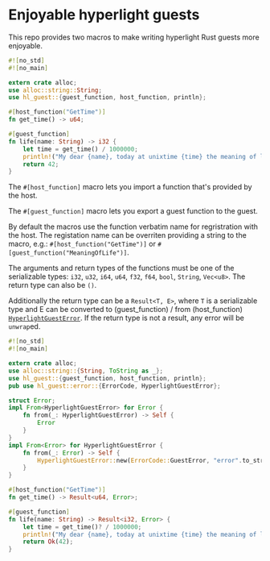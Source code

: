 # Enjoyable hyperlight guests

This repo provides two macros to make writing hyperlight Rust guests more enjoyable.

```rust
#![no_std]
#![no_main]

extern crate alloc;
use alloc::string::String;
use hl_guest::{guest_function, host_function, println};

#[host_function("GetTime")]
fn get_time() -> u64;

#[guest_function]
fn life(name: String) -> i32 {
    let time = get_time() / 1000000;
    println!("My dear {name}, today at unixtime {time} the meaning of life is 42");
    return 42;
}
```

The `#[host_function]` macro lets you import a function that's provided by the host.

The `#[guest_function]` macro lets you export a guest function to the guest.

By default the macros use the function verbatim name for regristration with the host. The registation name can be overriten providing a string to the macro, e.g.: `#[host_function("GetTime")]` or `#[guest_function("MeaningOfLife")]`.

The arguments and return types of the functions must be one of the serializable types: `i32`, `u32`, `i64`, `u64`, `f32`, `f64`, `bool`, `String`, `Vec<u8>`. The return type can also be `()`.

Additionally the return type can be a `Result<T, E>`, where `T` is a serializable type and E can be converted to (guest_function) / from (host_function) [`HyperlightGuestError`](https://docs.rs/hyperlight-guest/latest/hyperlight_guest/error/struct.HyperlightGuestError.html). If the return type is not a result, any error will be `unwrap`ed.

```rust
#![no_std]
#![no_main]

extern crate alloc;
use alloc::string::{String, ToString as _};
use hl_guest::{guest_function, host_function, println};
pub use hl_guest::error::{ErrorCode, HyperlightGuestError};

struct Error;
impl From<HyperlightGuestError> for Error {
    fn from(_: HyperlightGuestError) -> Self {
        Error
    }
}
impl From<Error> for HyperlightGuestError {
    fn from(_: Error) -> Self {
        HyperlightGuestError::new(ErrorCode::GuestError, "error".to_string())
    }
}

#[host_function("GetTime")]
fn get_time() -> Result<u64, Error>;

#[guest_function]
fn life(name: String) -> Result<i32, Error> {
    let time = get_time()? / 1000000;
    println!("My dear {name}, today at unixtime {time} the meaning of life is 42");
    return Ok(42);
}
```